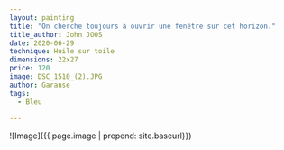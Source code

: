 ```yaml
---
layout: painting
title: "On cherche toujours à ouvrir une fenêtre sur cet horizon."       
title_author: John JOOS
date: 2020-06-29
technique: Huile sur toile
dimensions: 22x27
price: 120
image: DSC_1510_(2).JPG
author: Garanse
tags:
  - Bleu
  
---
```

![Image]({{ page.image | prepend: site.baseurl}})

